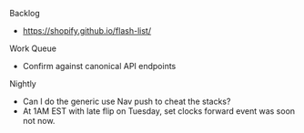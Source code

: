 Backlog
* https://shopify.github.io/flash-list/

Work Queue
* Confirm against canonical API endpoints

Nightly
* Can I do the generic use Nav push to cheat the stacks?
* At 1AM EST with late flip on Tuesday, set clocks forward event was soon not now.
